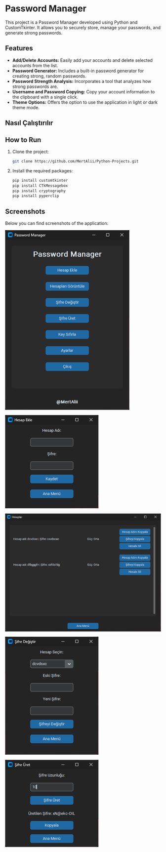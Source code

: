 # Password Manager

This project is a Password Manager developed using Python and CustomTkinter. It allows you to securely store, manage your passwords, and generate strong passwords.

## Features

- **Add/Delete Accounts:** Easily add your accounts and delete selected accounts from the list.
- **Password Generator:** Includes a built-in password generator for creating strong, random passwords.
- **Password Strength Analysis:** Incorporates a tool that analyzes how strong passwords are.
- **Username and Password Copying:** Copy your account information to the clipboard with a single click.
- **Theme Options:** Offers the option to use the application in light or dark theme mode.

## Nasıl Çalıştırılır

## How to Run

1. Clone the project:

   ```bash
   git clone https://github.com/MertAlii/Python-Projects.git
   ```

2. Install the required packages:
   ```bash
   pip install customtkinter
   pip install CTkMessagebox
   pip install cryptography
   pip install pyperclip
   ```

## Screenshots

Below you can find screenshots of the application:

![Ana Menü](png/AnaMenü.png)

![Hesap Ekle](png/HesapEkle.png)

![Hesaplar](png/Hesaplar.png)

![Şifre Güncelleme Menüsü](png/ŞifreGüncellemeMenüsü.png)

![Şifre Üretme Menüsü](png/ŞifreÜretmeMenüsü.png)

